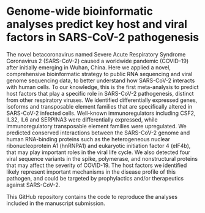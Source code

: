 # Genome-wide bioinformatic analyses predict key host and viral factors in SARS-CoV-2 pathogenesis

The novel betacoronavirus named Severe Acute Respiratory Syndrome Coronavirus 2 (SARS-CoV-2) caused a worldwide pandemic (COVID-19) after initially emerging in Wuhan, China. Here we applied a novel, comprehensive bioinformatic strategy to public RNA sequencing and viral genome sequencing data, to better understand how SARS-CoV-2 interacts with human cells. To our knowledge, this is the first meta-analysis to predict host factors that play a specific role in SARS-CoV-2 pathogenesis, distinct from other respiratory viruses. We identified differentially expressed genes, isoforms and transposable element families that are specifically altered in SARS-CoV-2 infected cells. Well-known immunoregulators including CSF2, IL32, IL6 and SERPINA3 were differentially expressed, while immunoregulatory transposable element families were upregulated. We predicted conserved interactions between the SARS-CoV-2 genome and human RNA-binding proteins such as the heterogeneous nuclear ribonucleoprotein A1 (hnRNPA1) and eukaryotic initiation factor 4 (eIF4b), that may play important roles in the viral life cycle. We also detected four viral sequence variants in the spike, polymerase, and nonstructural proteins that may affect the severity of COVID-19. The host factors we identified likely represent important mechanisms in the disease profile of this pathogen, and could be targeted by prophylactics and/or therapeutics against SARS-CoV-2.

This GitHub repository contains the code to reproduce the analyses included in the manuscript submission.

